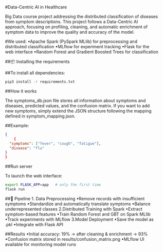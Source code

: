 #Data-Centric AI in Healthcare

Big Data course project addressing the distributed classification of diseases from symptom descriptions.
This project follows a Data-Centric AI approach, focusing on profiling, cleaning, and automatic enrichment of symptom data to improve the quality and accuracy of the model.


#We used:
	•Apache Spark (PySpark MLlib) for preprocessing and distributed classification
	•MLflow for experiment tracking
	•Flask for the web interface
	•Random Forest and Gradient Boosted Trees for classification

##📦 Installing the requirements

##To install all dependencies:
```bash
pip3 install -r requirements.txt
```

##How it works

The symptoms_db.json file stores all information about symptoms and diseases, predicted values, and the confusion matrix.
If you want to add new symptoms, simply extend the JSON structure following the mapping defined in symptom_mapping.json.

##Example:
```json
{
    {
  "symptoms": ["fever", "cough", "fatigue"],
  "disease": "flu"
}
}
```
##Run server

To launch the web interface:
```bash
export FLASK_APP=app   # only the first time
flask run
```
##🔄 Pipeline
	1.	Data Preprocessing
	  	•Remove records with insufficient symptoms
	  	•Standardize and automatically translate symptoms
	  	•Balance underrepresented classes
	2.Distributed Training with Spark
	  	•Extract symptom-based features
	  	•Train Random Forest and GBT on Spark MLlib
	  	•Track experiments with MLflow
	3.Model Deployment
  	•Save the model as .pkl
  	•Integrate with Flask API

##Results
  	•Initial accuracy: 19% → after cleaning & enrichment → 93%
  	•Confusion matrix stored in results/confusion_matrix.png
  	•MLflow UI available for monitoring model runs

   

